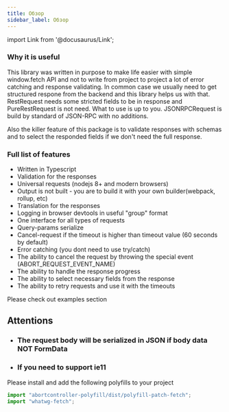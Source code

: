 ```yaml
---
title: Обзор
sidebar_label: Обзор
---
```


import Link from '@docusaurus/Link';

### Why it is useful

This library was written in purpose to make life easier with simple window.fetch API and not to write from project to project
a lot of error catching and response validating. In common case we usually need to get structured respone from the backend
and this library helps us with that. RestRequest needs some stricted fields to be in response and PureRestRequest is not need.
What to use is up to you. JSONRPCRequest is build by standard of JSON-RPC with no additions.

Also the killer feature of this package is to validate responses with schemas and to select the responded fields
if we don't need the full response.

### Full list of features

- Written in Typescript
- Validation for the responses
- Universal requests (nodejs 8+ and modern browsers)
- Output is not built - you are to build it with your own builder(webpack, rollup, etc)
- Translation for the responses
- Logging in browser devtools in useful "group" format
- One interface for all types of requests
- Query-params serialize
- Cancel-request if the timeout is higher than timeout value (60 seconds by default)
- Error catching (you dont need to use try/catch)
- The ability to cancel the request by throwing the special event (ABORT_REQUEST_EVENT_NAME)
- The ability to handle the response progress
- The ability to select necessary fields from the response
- The ability to retry requests and use it with the timeouts

Please check out <Link to="docs/examples/cancel-requests">examples section</Link>

## Attentions

- ### The request body will be serialized in JSON if body data NOT FormData

- ### If you need to support ie11

Please install and add the following polyfills to your project

```javascript
import "abortcontroller-polyfill/dist/polyfill-patch-fetch";
import "whatwg-fetch";
```
